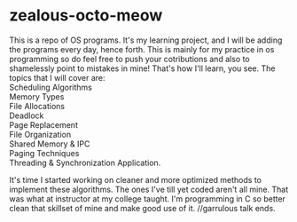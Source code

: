 # zealous-octo-meow
This is a repo of OS programs.
It's my learning project, and I will be adding the programs every day, hence forth. 
This is mainly for my practice in os programming so do feel free to push your cotributions and also to shamelessly point to mistakes in mine! That's how I'll learn, you see. 
The topics that I will cover are: 
<br>Scheduling Algorithms
<br>Memory Types
<br>File Allocations
<br>Deadlock 
<br>Page Replacement
<br>File Organization
<br>Shared Memory & IPC
<br>Paging Techniques
<br>Threading & Synchronization Application.

It's time I started working on cleaner and more optimized methods to implement these algorithms. The ones I've till yet coded aren't all mine. That was what at instructor at my college taught. I'm programming in C so better clean that skillset of mine and make good use of it. //garrulous talk ends.
